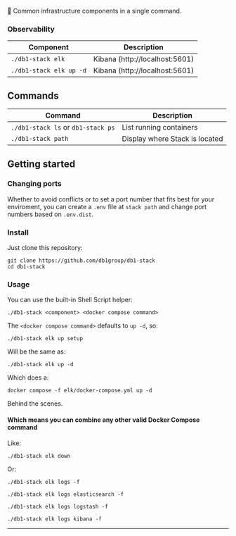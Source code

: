 🧱 Common infrastructure components in a single command.

### Observability

| Component | Description |
| --- | --- |
| `./db1-stack elk`| Kibana (http://localhost:5601) |
| `./db1-stack elk up -d`| Kibana (http://localhost:5601) |

## Commands

| Command | Description |
| --- | --- |
| `./db1-stack ls` or `db1-stack ps` | List running containers |
| `./db1-stack path` | Display where Stack is located |

## Getting started

### Changing ports

Whether to avoid conflicts or to set a port number that fits best for your enviroment, you can create a `.env` file at `stack path` and change port numbers based on `.env.dist`.

### Install

Just clone this repository:
```shell
git clone https://github.com/db1group/db1-stack
cd db1-stack
```

### Usage
You can use the built-in Shell Script helper:
```shell
./db1-stack <component> <docker compose command>
```

The `<docker compose command>` defaults to `up -d`, so:
```shell
./db1-stack elk up setup
```
Will be the same as:
```shell
./db1-stack elk up -d
```
Which does a:
```shell
docker compose -f elk/docker-compose.yml up -d
```
Behind the scenes.

#### Which means you can combine any other valid Docker Compose command

Like:
```shell
./db1-stack elk down
```

Or:
```shell
./db1-stack elk logs -f
```

```shell
./db1-stack elk logs elasticsearch -f
```

```shell
./db1-stack elk logs logstash -f
```

```shell
./db1-stack elk logs kibana -f
```

---